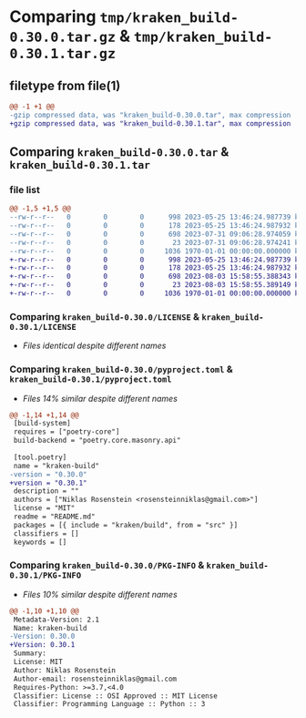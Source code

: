 # Comparing `tmp/kraken_build-0.30.0.tar.gz` & `tmp/kraken_build-0.30.1.tar.gz`

## filetype from file(1)

```diff
@@ -1 +1 @@
-gzip compressed data, was "kraken_build-0.30.0.tar", max compression
+gzip compressed data, was "kraken_build-0.30.1.tar", max compression
```

## Comparing `kraken_build-0.30.0.tar` & `kraken_build-0.30.1.tar`

### file list

```diff
@@ -1,5 +1,5 @@
--rw-r--r--   0        0        0      998 2023-05-25 13:46:24.987739 kraken_build-0.30.0/LICENSE
--rw-r--r--   0        0        0      178 2023-05-25 13:46:24.987932 kraken_build-0.30.0/README.md
--rw-r--r--   0        0        0      698 2023-07-31 09:06:28.974059 kraken_build-0.30.0/pyproject.toml
--rw-r--r--   0        0        0       23 2023-07-31 09:06:28.974241 kraken_build-0.30.0/src/kraken/build/__init__.py
--rw-r--r--   0        0        0     1036 1970-01-01 00:00:00.000000 kraken_build-0.30.0/PKG-INFO
+-rw-r--r--   0        0        0      998 2023-05-25 13:46:24.987739 kraken_build-0.30.1/LICENSE
+-rw-r--r--   0        0        0      178 2023-05-25 13:46:24.987932 kraken_build-0.30.1/README.md
+-rw-r--r--   0        0        0      698 2023-08-03 15:58:55.388343 kraken_build-0.30.1/pyproject.toml
+-rw-r--r--   0        0        0       23 2023-08-03 15:58:55.389149 kraken_build-0.30.1/src/kraken/build/__init__.py
+-rw-r--r--   0        0        0     1036 1970-01-01 00:00:00.000000 kraken_build-0.30.1/PKG-INFO
```

### Comparing `kraken_build-0.30.0/LICENSE` & `kraken_build-0.30.1/LICENSE`

 * *Files identical despite different names*

### Comparing `kraken_build-0.30.0/pyproject.toml` & `kraken_build-0.30.1/pyproject.toml`

 * *Files 14% similar despite different names*

```diff
@@ -1,14 +1,14 @@
 [build-system]
 requires = ["poetry-core"]
 build-backend = "poetry.core.masonry.api"
 
 [tool.poetry]
 name = "kraken-build"
-version = "0.30.0"
+version = "0.30.1"
 description = ""
 authors = ["Niklas Rosenstein <rosensteinniklas@gmail.com>"]
 license = "MIT"
 readme = "README.md"
 packages = [{ include = "kraken/build", from = "src" }]
 classifiers = []
 keywords = []
```

### Comparing `kraken_build-0.30.0/PKG-INFO` & `kraken_build-0.30.1/PKG-INFO`

 * *Files 10% similar despite different names*

```diff
@@ -1,10 +1,10 @@
 Metadata-Version: 2.1
 Name: kraken-build
-Version: 0.30.0
+Version: 0.30.1
 Summary: 
 License: MIT
 Author: Niklas Rosenstein
 Author-email: rosensteinniklas@gmail.com
 Requires-Python: >=3.7,<4.0
 Classifier: License :: OSI Approved :: MIT License
 Classifier: Programming Language :: Python :: 3
```

